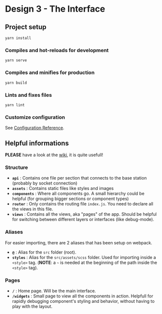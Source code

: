 # Design 3 - The Interface

## Project setup

```
yarn install
```

### Compiles and hot-reloads for development

```
yarn serve
```

### Compiles and minifies for production

```
yarn build
```

### Lints and fixes files

```
yarn lint
```

### Customize configuration

See [Configuration Reference](https://cli.vuejs.org/config/).

## Helpful informations

**PLEASE** have a look at the [wiki](https://github.com/DODRO35/design_3_logiciel/wiki), it is quite usefull!

### Structure

- **`api`** : Contains one file per section that connects to the base station (probably by socket connection)
- **`assets`** : Contains static files like styles and images
- **`components`** : Where all components go. A small hierarchy could be helpful (for grouping bigger sections or component types)
- **`router`** : Only contains the routing file `index.js`. You need to declare all the views in this file. 
- **`views`** : Contains all the views, aka "pages" of the app. Should be helpful for switching between different layers or interfaces (like debug-mode).

### Aliases

For easier importing, there are 2 aliases that has been setup on webpack. 

- **`@`** : Alias for the `src` folder (root). 
- **`styles`** : Alias for the `src/assets/scss` folder. Used for importing inside a `<style>` tag. (**NOTE**: a `~` is needed at the beginning of the path inside the `<style>` tag).

### Pages

- **`/`** : Home page. Will be the main interface.
- **`/widgets`** : Small page to view all the components in action. Helpfull for rapidly debugging component's styling and behavior, without having to play with the layout. 
